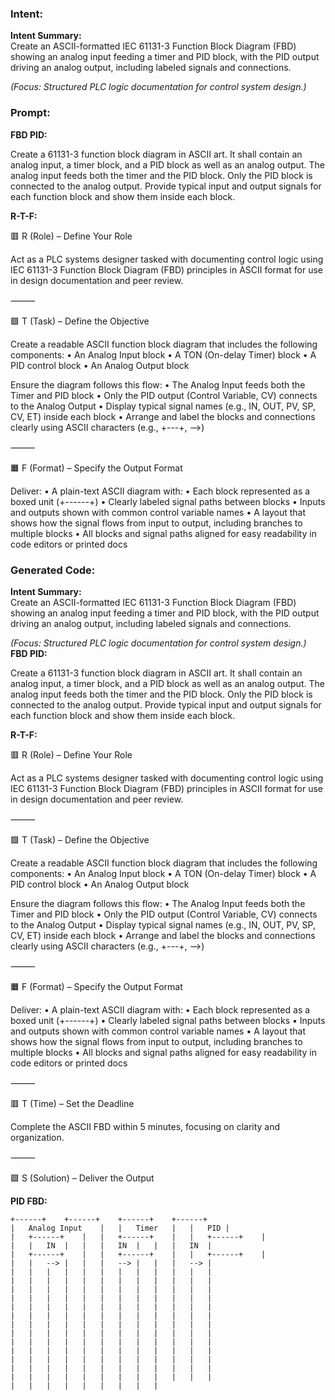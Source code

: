 ### Intent:
**Intent Summary:**  
Create an ASCII-formatted IEC 61131-3 Function Block Diagram (FBD) showing an analog input feeding a timer and PID block, with the PID output driving an analog output, including labeled signals and connections.  

*(Focus: Structured PLC logic documentation for control system design.)*

### Prompt:
**FBD PID:**

Create a 61131-3 function block diagram in ASCII art. It shall contain an analog input, a timer block, and a PID block as well as an analog output. The analog input feeds both the timer and the PID block. Only the PID block is connected to the analog output. Provide typical input and output signals for each function block and show them inside each block.


**R-T-F:**

🟥 R (Role) – Define Your Role

Act as a PLC systems designer tasked with documenting control logic using IEC 61131-3 Function Block Diagram (FBD) principles in ASCII format for use in design documentation and peer review.

⸻

🟩 T (Task) – Define the Objective

Create a readable ASCII function block diagram that includes the following components:
	•	An Analog Input block
	•	A TON (On-delay Timer) block
	•	A PID control block
	•	An Analog Output block

Ensure the diagram follows this flow:
	•	The Analog Input feeds both the Timer and PID block
	•	Only the PID output (Control Variable, CV) connects to the Analog Output
	•	Display typical signal names (e.g., IN, OUT, PV, SP, CV, ET) inside each block
	•	Arrange and label the blocks and connections clearly using ASCII characters (e.g., +---+, -->)

⸻

🟧 F (Format) – Specify the Output Format

Deliver:
	•	A plain-text ASCII diagram with:
	•	Each block represented as a boxed unit (+------+)
	•	Clearly labeled signal paths between blocks
	•	Inputs and outputs shown with common control variable names
	•	A layout that shows how the signal flows from input to output, including branches to multiple blocks
	•	All blocks and signal paths aligned for easy readability in code editors or printed docs

### Generated Code:
**Intent Summary:**  
Create an ASCII-formatted IEC 61131-3 Function Block Diagram (FBD) showing an analog input feeding a timer and PID block, with the PID output driving an analog output, including labeled signals and connections.  

*(Focus: Structured PLC logic documentation for control system design.)*
**FBD PID:**

Create a 61131-3 function block diagram in ASCII art. It shall contain an analog input, a timer block, and a PID block as well as an analog output. The analog input feeds both the timer and the PID block. Only the PID block is connected to the analog output. Provide typical input and output signals for each function block and show them inside each block.


**R-T-F:**

🟥 R (Role) – Define Your Role

Act as a PLC systems designer tasked with documenting control logic using IEC 61131-3 Function Block Diagram (FBD) principles in ASCII format for use in design documentation and peer review.

⸻

🟩 T (Task) – Define the Objective

Create a readable ASCII function block diagram that includes the following components:
	•	An Analog Input block
	•	A TON (On-delay Timer) block
	•	A PID control block
	•	An Analog Output block

Ensure the diagram follows this flow:
	•	The Analog Input feeds both the Timer and PID block
	•	Only the PID output (Control Variable, CV) connects to the Analog Output
	•	Display typical signal names (e.g., IN, OUT, PV, SP, CV, ET) inside each block
	•	Arrange and label the blocks and connections clearly using ASCII characters (e.g., +---+, -->)

⸻

🟧 F (Format) – Specify the Output Format

Deliver:
	•	A plain-text ASCII diagram with:
	•	Each block represented as a boxed unit (+------+)
	•	Clearly labeled signal paths between blocks
	•	Inputs and outputs shown with common control variable names
	•	A layout that shows how the signal flows from input to output, including branches to multiple blocks
	•	All blocks and signal paths aligned for easy readability in code editors or printed docs

⸻

🟥 T (Time) – Set the Deadline

Complete the ASCII FBD within 5 minutes, focusing on clarity and organization.

⸻

🟩 S (Solution) – Deliver the Output

**PID FBD:**

	+------+	+------+	+------+	+------+
	|	Analog Input	|	|	Timer	|	|	PID	|
	|	+------+	|	|	+------+	|	|	+------+	|
	|	|	IN	|	|	|	IN	|	|	|	IN	|
	|	+------+	|	|	+------+	|	|	+------+	|
	|	|	-->	|	|	|	-->	|	|	|	-->	|
	|	|	|	|	|	|	|	|	|	|	|	|
	|	|	|	|	|	|	|	|	|	|	|	|
	|	|	|	|	|	|	|	|	|	|	|	|
	|	|	|	|	|	|	|	|	|	|	|	|
	|	|	|	|	|	|	|	|	|	|	|	|
	|	|	|	|	|	|	|	|	|	|	|	|
	|	|	|	|	|	|	|	|	|	|	|	|
	|	|	|	|	|	|	|	|	|	|	|	|
	|	|	|	|	|	|	|	|	|	|	|	|
	|	|	|	|	|	|	|	|	|	|	|	|
	|	|	|	|	|	|	|	|	|	|	|	|
	|	|	|	|	|	|	|	|	|	|	|	|
	|	|	|	|	|	|	|	|	|	|	|	|
	|	|	|	|	|	|	|	|	|
